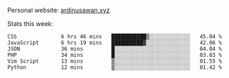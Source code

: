 Personal website: [ardinusawan.xyz](https://ardinusawan.xyz)

Stats this week:
<!--START_SECTION:waka-->

```text
CSS              6 hrs 46 mins   ███████████▒░░░░░░░░░░░░░   45.04 %
JavaScript       6 hrs 19 mins   ██████████▓░░░░░░░░░░░░░░   42.06 %
JSON             36 mins         █░░░░░░░░░░░░░░░░░░░░░░░░   04.04 %
PHP              34 mins         █░░░░░░░░░░░░░░░░░░░░░░░░   03.83 %
Vim Script       13 mins         ▒░░░░░░░░░░░░░░░░░░░░░░░░   01.55 %
Python           12 mins         ▒░░░░░░░░░░░░░░░░░░░░░░░░   01.42 %
```

<!--END_SECTION:waka-->
